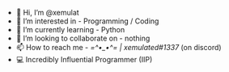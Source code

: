 - 👋 Hi, I’m @xemulat
- 👀 I’m interested in - Programming / Coding
- 🌱 I’m currently learning - Python
- 💞️ I’m looking to collaborate on - nothing
- 📫 How to reach me - *=^•_•^= | xemulated#1337* (on discord)
- 💻 Incredibly Influential Programmer (IIP)
